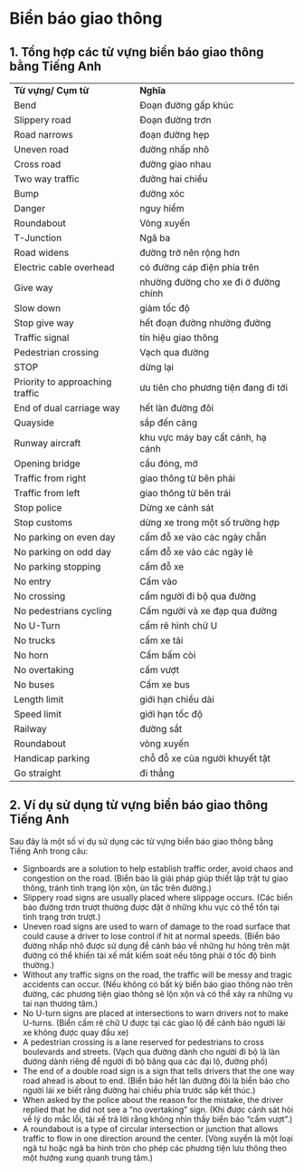 # Biển báo giao thông

## **1. Tổng hợp các từ vựng biển báo giao thông bằng Tiếng Anh**

|   |   |
|---|---|
|**Từ vựng/ Cụm từ**|**Nghĩa**|
|Bend|Đoạn đường gấp khúc|
|Slippery road|Đoạn đường trơn|
|Road narrows|đoạn đường hẹp|
|Uneven road|đường nhấp nhô|
|Cross road|đường giao nhau|
|Two way traffic|đường hai chiều|
|Bump|đường xóc|
|Danger|nguy hiểm|
|Roundabout|Vòng xuyến|
|T-Junction|Ngã ba|
|Road widens|đường trở nên rộng hơn|
|Electric cable overhead|có đường cáp điện phía trên|
|Give way|nhường đường cho xe đi ở đường chính|
|Slow down|giảm tốc độ|
|Stop give way|hết đoạn đường nhường đường|
|Traffic signal|tín hiệu giao thông|
|Pedestrian crossing|Vạch qua đường|
|STOP|dừng lại|
|Priority to approaching traffic|ưu tiên cho phương tiện đang đi tới|
|End of dual carriage way|hết làn đường đôi|
|Quayside|sắp đến cảng|
|Runway aircraft|khu vực máy bay cất cánh, hạ cánh|
|Opening bridge|cầu đóng, mở|
|Traffic from right|giao thông từ bên phải|
|Traffic from left|giao thông từ bên trái|
|Stop police|Dừng xe cảnh sát|
|Stop customs|dừng xe trong một số trường hợp|
|No parking on even day|cấm đỗ xe vào các ngày chẵn|
|No parking on odd day|cấm đỗ xe vào các ngày lẻ|
|No parking stopping|cấm đỗ xe|
|No entry|Cấm vào|
|No crossing|cấm người đi bộ qua đường|
|No pedestrians cycling|Cấm người và xe đạp qua đường|
|No U-Turn|cấm rẽ hình chữ U|
|No trucks|cấm xe tải|
|No horn|Cấm bấm còi|
|No overtaking|cấm vượt|
|No buses|Cấm xe bus|
|Length limit|giới hạn chiều dài|
|Speed limit|giới hạn tốc độ|
|Railway|đường sắt|
|Roundabout|vòng xuyến|
|Handicap parking|chỗ đỗ xe của người khuyết tật|
|Go straight|đi thẳng|

## **2. Ví dụ sử dụng từ vựng biển báo giao thông Tiếng Anh**

Sau đây là một số ví dụ sử dụng các từ vựng biển báo giao thông bằng Tiếng Anh trong câu:

- Signboards are a solution to help establish traffic order, avoid chaos and congestion on the road. (Biển báo là giải pháp giúp thiết lập trật tự giao thông, tránh tình trạng lộn xộn, ùn tắc trên đường.)
- Slippery road signs are usually placed where slippage occurs. (Các biển báo đường trơn trượt thường được đặt ở những khu vực có thể tồn tại tình trạng trơn trượt.)
- Uneven road signs are used to warn of damage to the road surface that could cause a driver to lose control if hit at normal speeds. (Biển báo đường nhấp nhô được sử dụng để cảnh báo về những hư hỏng trên mặt đường có thể khiến tài xế mất kiểm soát nếu tông phải ở tốc độ bình thường.)
- Without any traffic signs on the road, the traffic will be messy and tragic accidents can occur. (Nếu không có bất kỳ biển báo giao thông nào trên đường, các phương tiện giao thông sẽ lộn xộn và có thể xảy ra những vụ tai nạn thương tâm.)
- No U-turn signs are placed at intersections to warn drivers not to make U-turns. (Biển cấm rẽ chữ U được tại các giao lộ để cảnh báo người lái xe không được quay đầu xe)
- A pedestrian crossing is a lane reserved for pedestrians to cross boulevards and streets. (Vạch qua đường dành cho người đi bộ là làn đường dành riêng để người đi bộ băng qua các đại lộ, đường phố)
- The end of a double road sign is a sign that tells drivers that the one way road ahead is about to end. (Biển báo hết làn đường đôi là biển báo cho người lái xe biết rằng đường hai chiều phía trước sắp kết thúc.)
- When asked by the police about the reason for the mistake, the driver replied that he did not see a “no overtaking” sign. (Khi được cảnh sát hỏi về lý do mắc lỗi, tài xế trả lời rằng không nhìn thấy biển báo “cấm vượt”.)
- A roundabout is a type of circular intersection or junction that allows traffic to flow in one direction around the center. (Vòng xuyến là một loại ngã tư hoặc ngã ba hình tròn cho phép các phương tiện lưu thông theo một hướng xung quanh trung tâm.)


